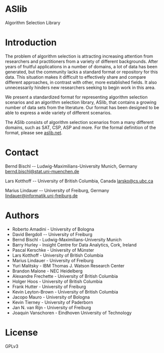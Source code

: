 ASlib
====

Algorithm Selection Library

# Introduction

The problem of algorithm selection is attracting increasing attention from researchers and practitioners from a variety of different backgrounds. After years of fruitful applications in a number of domains, a lot of data has been generated, but the community lacks a standard format or repository for this data. This situation makes it difficult to effectively share and compare different approaches, in contrast with other, more established fields. It also unnecessarily hinders new researchers seeking to begin work in this area.

We present a standardized format for representing algorithm selection scenarios and an algorithm selection library, ASlib, that contains a growing number of data sets from the literature. Our format has been designed to be able to express a wide variety of different scenarios.

The ASlib consists of algorithm selection scenarios from a many different domains, such as SAT, CSP, ASP and more. For the formal definition of the format, please see [aslib.net](http://www.aslib.net/).

# Contact

Bernd Bischl -- Ludwig-Maximilians-University Munich, Germany
<bernd.bischl@stat.uni-muenchen.de>

Lars Kotthoff -- University of British Columbia, Canada
<larsko@cs.ubc.ca>

Marius Lindauer -- University of Freiburg, Germany
<lindauer@informatik.uni-freiburg.de>

# Authors

* Roberto Amadini - University of Bologna
* David Bergdoll -- University of Freiburg
* Bernd Bischl - Ludwig-Maximilians-University Munich
* Barry Hurley - Insight Centre for Data Analytics, Cork, Ireland
* Pascal Kerschke - University of Münster
* Lars Kotthoff - University of British Columbia
* Marius Lindauer - University of Freiburg
* Yuri Malitsky - IBM Thomas J. Watson Research Center
* Brandon Malone - NEC Heidelberg
* Alexandre Frechette - University of British Columbia
* Holger Hoos - University of British Columbia
* Frank Hutter - University of Freiburg
* Kevin Leyton-Brown - University of British Columbia
* Jacopo Mauro - University of Bologna
* Kevin Tierney - University of Paderborn
* Jan N. van Rijn - University of Freiburg
* Joaquin Vanschoren - Eindhoven University of Technology


# License

GPLv3

